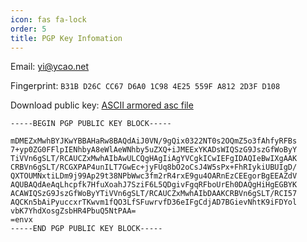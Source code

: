 ```yaml
---
icon: fas fa-lock
order: 5
title: PGP Key Infomation
---
```


Email: [yi@ycao.net](mailto:yi@ycao.net)

Fingerprint: `B31B D26C CC67 D6A0 1C98 4E25 559F A812 2D3F D108`

Download public key: [ASCII armored asc file](/yi_public.asc)

```plaintext
-----BEGIN PGP PUBLIC KEY BLOCK-----

mDMEZxMwhBYJKwYBBAHaRw8BAQdAiJ0VN/9gQix0322NT0s2OQmZ5o3fAhfyRFBs
7+yp0ZG0FFlpIENhbyA8eWlAeWNhby5uZXQ+iJMEExYKADsWIQSzG9JszGfWoByY
TiVVn6gSLT/RCAUCZxMwhAIbAwULCQgHAgIiAgYVCgkICwIEFgIDAQIeBwIXgAAK
CRBVn6gSLT/RCGXPAP4unILT7GwEc+jyFUq8bO2oCsJ4W5sPx+FhRIykiUBUIgD/
QXTOUMNxtiLDm9j99Ap29t38NPbWwc3fm2rR4rxE9gu4OARnEzCEEgorBgEEAZdV
AQUBAQdAeAqLhcpfk7HfuXoahJ7SziF6L5QDgivFgqRFboUrEh0DAQgHiHgEGBYK
ACAWIQSzG9JszGfWoByYTiVVn6gSLT/RCAUCZxMwhAIbDAAKCRBVn6gSLT/RCI57
AQCKn5bAiPyuccxrTKwvm1fQO3LfSFuwrvfD36eIFgCdjAD7BGievNhtK9iFDYol
vbK7YhdXosgZsbHR4PbuQ5NtPAA=
=envx
-----END PGP PUBLIC KEY BLOCK-----
```
